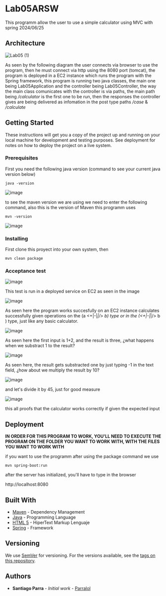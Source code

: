 # Lab05ARSW

This programm allow the user to use a simple calculator using MVC with spring
2024/06/25


## Architecture 

![Lab05 (1)](https://github.com/Parralol/Lab05ARSW/assets/110953563/6b9a1c06-4762-4ab5-bc01-09e6b77a9310)

As seen by the following diagram the user connects via browser to use the program, then he must connect via http using the 8080 port (tomcat), the program is deployed in a EC2 instance which runs the program with the Spring framework, this program is running two java classes, the main one being Lab05Application and the controller being Lab05Controller, the way the main class comunicates with the controller is via paths, the main path being _/calculator_ is the first one to be run, then the responses the controller gives are being delivered as infomation in the post type paths _/case_ & _/calculate_

## Getting Started

These instructions will get you a copy of the project up and running on your local machine for development and testing purposes. See deployment for notes on how to deploy the project on a live system.

### Prerequisites

First you need the following java version (command to see your current java version below)

```
java -version
```

![image](https://github.com/Parralol/Lab05ARSW/assets/110953563/87192abf-bebd-4d74-ad1e-e62a94405c43)

to see the maven version we are using we need to enter the following command, also this is the version of Maven this programm uses

```
mvn -version
```

![image](https://github.com/Parralol/Lab05ARSW/assets/110953563/8711cee6-e4ba-47ae-b46c-8984142890bb)


### Installing

First clone this proyect into your own system, then 

```
mvn clean package
```

### Acceptance test

![image](https://github.com/Parralol/Lab05ARSW/assets/110953563/abd93cf7-94f7-4648-a432-1a605cfe850e)

This test is run in a deployed service on EC2 as seen in the image

![image](https://github.com/Parralol/Lab05ARSW/assets/110953563/8bf9c486-f182-4c95-abcb-1f418c9ae072)

As seen here the program works succesfully on an EC2 instance calculates successfully given operations on the (a <+|-|*|/> b) type or in the (<+|-|*|/> b ) type, just like any basic calculator.

![image](https://github.com/Parralol/Lab05ARSW/assets/110953563/d2800e48-9671-4a7f-96ec-0b8c3c4f214d)

As seen here the first input is 1+2, and the result is three, ¿what happens when we substract 1 to the result?

![image](https://github.com/Parralol/Lab05ARSW/assets/110953563/6f8b1c24-b37c-4fe3-83d8-817c3edcf724)

As seen here, the result gets substracted one by just typing -1 in the text field, ¿how about we multiply the result by 10?

![image](https://github.com/Parralol/Lab05ARSW/assets/110953563/8c74817f-ebcb-4161-a6ad-34ed229a0bec)

and let's divide it by 45, just for good measure

![image](https://github.com/Parralol/Lab05ARSW/assets/110953563/ba110e73-70cb-4ace-9aa0-90a0c00e4894)

this all proofs that the calculator works correctly if given the expected input

## Deployment

**IN ORDER FOR THIS PROGRAM TO WORK, YOU'LL NEED TO EXECUTE THE PROGRAM ON THE FOLDER YOU WANT TO WORK WITH, WITH THE FILES YOU WANT TO WORK WITH**

if you want to use the programm after using the package command we use

```
mvn spring-boot:run
```

after the server has initialized, you'll have to type in the browser

http://localhost:8080


## Built With

* [Maven](https://maven.apache.org/) - Dependency Management
* [Java](https://www.oracle.com/java/technologies/) - Programming Language
* [HTML 5](https://html.spec.whatwg.org/multipage/) - HiperText Markup Lenguaje
* [Spring](https://spring.io/) - Framework

## Versioning

We use [SemVer](http://semver.org/) for versioning. For the versions available, see the [tags on this repository](https://github.com/your/project/tags). 

## Authors

* **Santiago Parra** - *Initial work* - [Parralol](https://github.com/Parralol)
